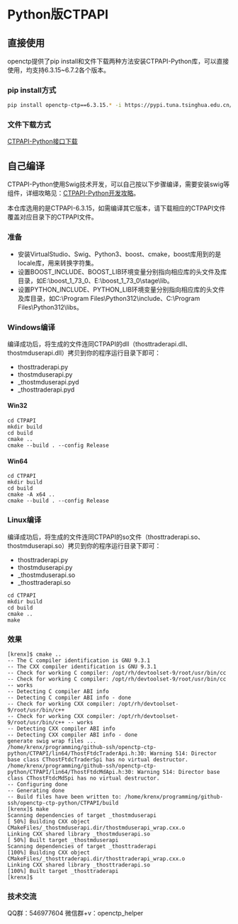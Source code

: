 # Python版CTPAPI

## 直接使用

openctp提供了pip install和文件下载两种方法安装CTPAPI-Python库，可以直接使用，均支持6.3.15~6.7.2各个版本。

### pip install方式

```bash
pip install openctp-ctp==6.3.15.* -i https://pypi.tuna.tsinghua.edu.cn/simple --trusted-host=pypi.tuna.tsinghua.edu.cn
```

### 文件下载方式

[CTPAPI-Python接口下载](http://openctp.cn/download.html)

## 自己编译
CTPAPI-Python使用Swig技术开发，可以自己按以下步骤编译，需要安装swig等组件，详细攻略见：[CTPAPI-Python开发攻略](https://zhuanlan.zhihu.com/p/688672132)。

本仓库选用的是CTPAPI-6.3.15，如需编译其它版本，请下载相应的CTPAPI文件覆盖对应目录下的CTPAPI文件。

### 准备
- 安装VirtualStudio、Swig、Python3、boost、cmake，boost库用到的是locale库，用来转换字符集。
- 设置BOOST_INCLUDE、BOOST_LIB环境变量分别指向相应库的头文件及库目录，如E:\boost_1_73_0、E:\boost_1_73_0\stage\lib。
- 设置PYTHON_INCLUDE、PYTHON_LIB环境变量分别指向相应库的头文件及库目录，如C:\Program Files\Python312\include、C:\Program Files\Python312\libs。

### Windows编译
编译成功后，将生成的文件连同CTPAPI的dll（thosttraderapi.dll、thostmduserapi.dll）拷贝到你的程序运行目录下即可：
- thosttraderapi.py
- thostmduserapi.py
- _thostmduserapi.pyd
- _thosttraderapi.pyd

#### Win32
```
cd CTPAPI
mkdir build
cd build
cmake ..
cmake --build . --config Release
```

#### Win64
```
cd CTPAPI
mkdir build
cd build
cmake -A x64 ..
cmake --build . --config Release
```

### Linux编译
编译成功后，将生成的文件连同CTPAPI的so文件（thosttraderapi.so、thostmduserapi.so）拷贝到你的程序运行目录下即可：
- thosttraderapi.py
- thostmduserapi.py
- _thostmduserapi.so
- _thosttraderapi.so
```
cd CTPAPI
mkdir build
cd build
cmake ..
make
```
### 效果
```
[krenx]$ cmake ..
-- The C compiler identification is GNU 9.3.1
-- The CXX compiler identification is GNU 9.3.1
-- Check for working C compiler: /opt/rh/devtoolset-9/root/usr/bin/cc
-- Check for working C compiler: /opt/rh/devtoolset-9/root/usr/bin/cc -- works
-- Detecting C compiler ABI info
-- Detecting C compiler ABI info - done
-- Check for working CXX compiler: /opt/rh/devtoolset-9/root/usr/bin/c++
-- Check for working CXX compiler: /opt/rh/devtoolset-9/root/usr/bin/c++ -- works
-- Detecting CXX compiler ABI info
-- Detecting CXX compiler ABI info - done
generate swig wrap files ...
/home/krenx/programming/github-ssh/openctp-ctp-python/CTPAPI/lin64/ThostFtdcTraderApi.h:30: Warning 514: Director base class CThostFtdcTraderSpi has no virtual destructor.
/home/krenx/programming/github-ssh/openctp-ctp-python/CTPAPI/lin64/ThostFtdcMdApi.h:30: Warning 514: Director base class CThostFtdcMdSpi has no virtual destructor.
-- Configuring done
-- Generating done
-- Build files have been written to: /home/krenx/programming/github-ssh/openctp-ctp-python/CTPAPI/build
[krenx]$ make
Scanning dependencies of target _thostmduserapi
[ 50%] Building CXX object CMakeFiles/_thostmduserapi.dir/thostmduserapi_wrap.cxx.o
Linking CXX shared library _thostmduserapi.so
[ 50%] Built target _thostmduserapi
Scanning dependencies of target _thosttraderapi
[100%] Building CXX object CMakeFiles/_thosttraderapi.dir/thosttraderapi_wrap.cxx.o
Linking CXX shared library _thosttraderapi.so
[100%] Built target _thosttraderapi
[krenx]$
```
### 技术交流
QQ群：546977604
微信群+v：openctp_helper
